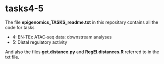 # tasks4-5

The file **epigenomics_TASKS_readme.txt** in this repositary contains all the code for tasks 
+ 4: EN‐TEx ATAC‐seq data: downstream analyses 
+ 5: Distal regulatory activity

And also the files **get.distance.py** and **RegEl.distances.R** referred to in the txt file.
